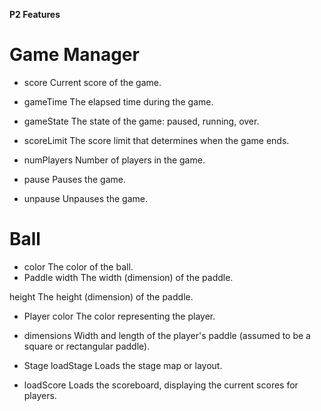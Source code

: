 **P2 Features**

# Game Manager
- score
Current score of the game.

- gameTime
The elapsed time during the game.

- gameState
The state of the game: paused, running, over.

- scoreLimit
The score limit that determines when the game ends.

- numPlayers
Number of players in the game.

- pause
Pauses the game.

- unpause
Unpauses the game.

# Ball
- color
The color of the ball.
- Paddle
width
The width (dimension) of the paddle.

height
The height (dimension) of the paddle.

- Player
color
The color representing the player.

- dimensions
Width and length of the player's paddle (assumed to be a square or rectangular paddle).

- Stage
loadStage
Loads the stage map or layout.

- loadScore
Loads the scoreboard, displaying the current scores for players.